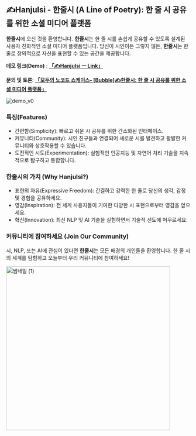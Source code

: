 ## ✍️Hanjulsi - 한줄시 (A Line of Poetry): 한 줄 시 공유를 위한 소셜 미디어 플랫폼

**한줄시**에 오신 것을 환영합니다. 
**한줄시**는 한 줄 시를 손쉽게 공유할 수 있도록 설계된 사용자 친화적인 소셜 미디어 플랫폼입니다. 당신이 시인이든 그렇지 않든, **한줄시**는 한 줄로 창의적으로 자신을 표현할 수 있는 공간을 제공합니다.

**데모 링크(Demo)** : [**「✍️Hanjulsi ㅡ Link」**](https://eunchan789.bubbleapps.io/version-test)

**문의 및 토론**: [**「모두의 노코드 쇼케이스- [Bubble]✍️한줄시: 한 줄 시 공유를 위한 소셜 미디어 플랫폼」**](https://everynocode.org/content/bubble%E2%9C%8D%EF%B8%8F%ED%95%9C%EC%A4%84%EC%8B%9C-%ED%95%9C-%EC%A4%84-%EC%8B%9C-%EA%B3%B5%EC%9C%A0%EB%A5%BC-%EC%9C%84%ED%95%9C-%EC%86%8C%EC%85%9C-%EB%AF%B8%EB%94%94%EC%96%B4-%ED%94%8C%EB%9E%AB%ED%8F%BC)

![demo_v0](https://github.com/purang2/A_line_of_poetry/assets/46081500/fcf59e1e-4be8-4f2a-a381-d42052c16153)


### 특징(Features)
- 간편함(Simplicity): 빠르고 쉬운 시 공유를 위한 간소화된 인터페이스.
- 커뮤니티(Community): 시인 친구들과 연결되어 새로운 시를 발견하고 활발한 커뮤니티와 상호작용할 수 있습니다.
- 도전적인 시도(Experimentation): 실험적인 인공지능 및 자연어 처리 기술을 지속적으로 탐구하고 통합합니다.

### 한줄시의 가치 (Why Hanjulsi?)

- 표현의 자유(Expressive Freedom): 간결하고 강력한 한 줄로 당신의 생각, 감정 및 경험을 공유하세요.
- 영감(Inspiration): 전 세계 사용자들이 기여한 다양한 시 표현으로부터 영감을 얻으세요.
- 혁신(Innovation): 최신 NLP 및 AI 기술을 실험하면서 기술적 선도에 머무르세요.

### 커뮤니티에 참여하세요 (Join Our Community)

시, NLP, 또는 AI에 관심이 있다면 **한줄시**는 모든 배경의 개인들을 환영합니다. 한 줄 시의 세계를 탐험하고 오늘부터 우리 커뮤니티에 참여하세요!




<img width="448" alt="썸네일 (1)" src="https://github.com/purang2/A_line_of_poetry/assets/46081500/eb6d75ce-84b4-464d-bd58-fc240f44a52b">
